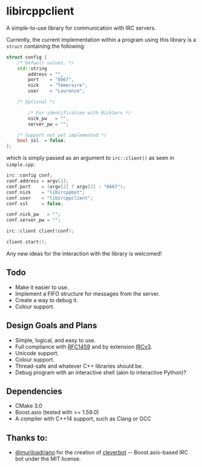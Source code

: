 libircppclient
===============================
A simple-to-use library for communication with IRC servers.

Currently, the current implementation within a program using this library is a `struct` containing the following:

```cpp
struct config {
    /* Default values. */
    std::string
        address = "",
        port    = "6667",
        nick    = "Temeraire",
        user    = "Laurence",

    /* Optional */

        /* For identification with NickServ */
        nick_pw   = "",
        server_pw = "";

    /* Support not yet implemented */
    bool ssl  = false;
};
```

which is simply passed as an argument to `irc::client()` as seen in `simple.cpp`:

```cpp
irc::config conf;
conf.address = argv[1];
conf.port    = (argv[2] ? argv[2] : "6667");
conf.nick    = "libircppbot";
conf.user    = "libircppclient";
conf.ssl     = false;

conf.nick_pw   = "";
conf.server_pw = "";

irc::client client(conf);

client.start();
```

Any new ideas for the interaction with the library is welcomed!

Todo
----
* Make it easier to use.
* Implement a FIFO structure for messages from the server.
* Create a way to debug it.
* Colour support.

Design Goals and Plans
------------
* Simple, logical, and easy to use.
* Full compliance with [RFC1459](https://tools.ietf.org/html/rfc1459) and by extension [IRCv3](http://ircv3.net/).
* Unicode support.
* Colour support.
* Thread-safe and whatever C++ libraries should be.
* Debug program with an interactive shell (akin to interactive Python)?

Dependencies
------------
* CMake 3.0
* Boost.asio (tested with >= 1.59.0)
* A compiler with C++14 support, such as Clang or GCC

Thanks to:
----------
- [@muriloadriano](https://github.com/muriloadriano) for the creation of [cleverbot](https://github.com/muriloadriano/cleverbot) -- Boost.asio-based IRC bot under the MIT license.

